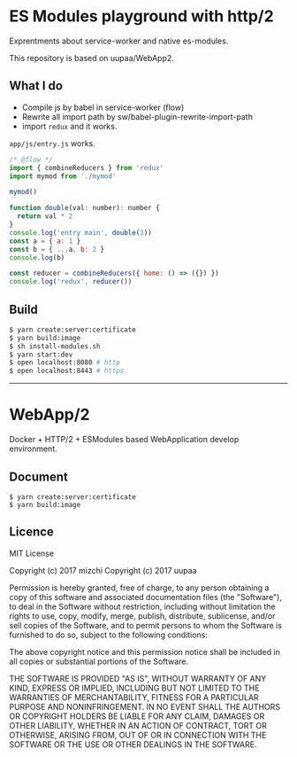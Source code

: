 # ES Modules playground with http/2

Exprentments about service-worker and native es-modules.

This repository is based on uupaa/WebApp2.

## What I do

- Compile js by babel in service-worker (flow)
- Rewrite all import path by sw/babel-plugin-rewrite-import-path
- import `redux` and it works.

`app/js/entry.js` works.

```js
/* @flow */
import { combineReducers } from 'redux'
import mymod from './mymod'

mymod()

function double(val: number): number {
  return val * 2
}
console.log('entry main', double(3))
const a = { a: 1 }
const b = { ...a, b: 2 }
console.log(b)

const reducer = combineReducers({ home: () => ({}) })
console.log('redux', reducer())
```

## Build

```sh
$ yarn create:server:certificate
$ yarn build:image
$ sh install-modules.sh
$ yarn start:dev
$ open localhost:8080 # http
$ open localhost:8443 # https
```

---

# WebApp/2

Docker + HTTP/2 + ESModules based WebApplication develop environment.

## Document

```
$ yarn create:server:certificate
$ yarn build:image
```

## Licence

MIT License

Copyright (c) 2017 mizchi
Copyright (c) 2017 uupaa

Permission is hereby granted, free of charge, to any person obtaining a copy
of this software and associated documentation files (the "Software"), to deal
in the Software without restriction, including without limitation the rights
to use, copy, modify, merge, publish, distribute, sublicense, and/or sell
copies of the Software, and to permit persons to whom the Software is
furnished to do so, subject to the following conditions:

The above copyright notice and this permission notice shall be included in all
copies or substantial portions of the Software.

THE SOFTWARE IS PROVIDED "AS IS", WITHOUT WARRANTY OF ANY KIND, EXPRESS OR
IMPLIED, INCLUDING BUT NOT LIMITED TO THE WARRANTIES OF MERCHANTABILITY,
FITNESS FOR A PARTICULAR PURPOSE AND NONINFRINGEMENT. IN NO EVENT SHALL THE
AUTHORS OR COPYRIGHT HOLDERS BE LIABLE FOR ANY CLAIM, DAMAGES OR OTHER
LIABILITY, WHETHER IN AN ACTION OF CONTRACT, TORT OR OTHERWISE, ARISING FROM,
OUT OF OR IN CONNECTION WITH THE SOFTWARE OR THE USE OR OTHER DEALINGS IN THE
SOFTWARE.
